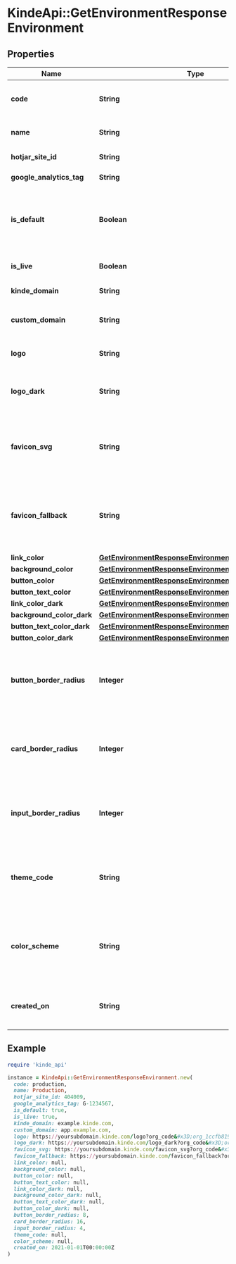 # KindeApi::GetEnvironmentResponseEnvironment

## Properties

| Name | Type | Description | Notes |
| ---- | ---- | ----------- | ----- |
| **code** | **String** | The unique identifier for the environment. | [optional] |
| **name** | **String** | The environment&#39;s name. | [optional] |
| **hotjar_site_id** | **String** | Your HotJar site ID. | [optional] |
| **google_analytics_tag** | **String** | Your Google Analytics tag. | [optional] |
| **is_default** | **Boolean** | Whether the environment is the default. Typically this is your production environment. | [optional] |
| **is_live** | **Boolean** | Whether the environment is live. | [optional] |
| **kinde_domain** | **String** | Your domain on Kinde | [optional] |
| **custom_domain** | **String** | Your custom domain for the environment | [optional] |
| **logo** | **String** | The organization&#39;s logo URL. | [optional] |
| **logo_dark** | **String** | The organization&#39;s logo URL to be used for dark themes. | [optional] |
| **favicon_svg** | **String** | The organization&#39;s SVG favicon URL. Optimal format for most browsers | [optional] |
| **favicon_fallback** | **String** | The favicon URL to be used as a fallback in browsers that don’t support SVG, add a PNG | [optional] |
| **link_color** | [**GetEnvironmentResponseEnvironmentLinkColor**](GetEnvironmentResponseEnvironmentLinkColor.md) |  | [optional] |
| **background_color** | [**GetEnvironmentResponseEnvironmentBackgroundColor**](GetEnvironmentResponseEnvironmentBackgroundColor.md) |  | [optional] |
| **button_color** | [**GetEnvironmentResponseEnvironmentLinkColor**](GetEnvironmentResponseEnvironmentLinkColor.md) |  | [optional] |
| **button_text_color** | [**GetEnvironmentResponseEnvironmentBackgroundColor**](GetEnvironmentResponseEnvironmentBackgroundColor.md) |  | [optional] |
| **link_color_dark** | [**GetEnvironmentResponseEnvironmentLinkColor**](GetEnvironmentResponseEnvironmentLinkColor.md) |  | [optional] |
| **background_color_dark** | [**GetEnvironmentResponseEnvironmentLinkColor**](GetEnvironmentResponseEnvironmentLinkColor.md) |  | [optional] |
| **button_text_color_dark** | [**GetEnvironmentResponseEnvironmentLinkColor**](GetEnvironmentResponseEnvironmentLinkColor.md) |  | [optional] |
| **button_color_dark** | [**GetEnvironmentResponseEnvironmentLinkColor**](GetEnvironmentResponseEnvironmentLinkColor.md) |  | [optional] |
| **button_border_radius** | **Integer** | The border radius for buttons. Value is px, Kinde transforms to rem for rendering | [optional] |
| **card_border_radius** | **Integer** | The border radius for cards. Value is px, Kinde transforms to rem for rendering | [optional] |
| **input_border_radius** | **Integer** | The border radius for inputs. Value is px, Kinde transforms to rem for rendering | [optional] |
| **theme_code** | **String** | Whether the environment is forced into light mode, dark mode or user preference | [optional] |
| **color_scheme** | **String** | The color scheme for the environment used for meta tags based on the theme code | [optional] |
| **created_on** | **String** | Date of environment creation in ISO 8601 format. | [optional] |

## Example

```ruby
require 'kinde_api'

instance = KindeApi::GetEnvironmentResponseEnvironment.new(
  code: production,
  name: Production,
  hotjar_site_id: 404009,
  google_analytics_tag: G-1234567,
  is_default: true,
  is_live: true,
  kinde_domain: example.kinde.com,
  custom_domain: app.example.com,
  logo: https://yoursubdomain.kinde.com/logo?org_code&#x3D;org_1ccfb819462&amp;cache&#x3D;311308b8ad3544bf8e572979f0e5748d,
  logo_dark: https://yoursubdomain.kinde.com/logo_dark?org_code&#x3D;org_1ccfb819462&amp;cache&#x3D;311308b8ad3544bf8e572979f0e5748d,
  favicon_svg: https://yoursubdomain.kinde.com/favicon_svg?org_code&#x3D;org_1ccfb819462&amp;cache&#x3D;311308b8ad3544bf8e572979f0e5748d,
  favicon_fallback: https://yoursubdomain.kinde.com/favicon_fallback?org_code&#x3D;org_1ccfb819462&amp;cache&#x3D;311308b8ad3544bf8e572979f0e5748d,
  link_color: null,
  background_color: null,
  button_color: null,
  button_text_color: null,
  link_color_dark: null,
  background_color_dark: null,
  button_text_color_dark: null,
  button_color_dark: null,
  button_border_radius: 8,
  card_border_radius: 16,
  input_border_radius: 4,
  theme_code: null,
  color_scheme: null,
  created_on: 2021-01-01T00:00:00Z
)
```

